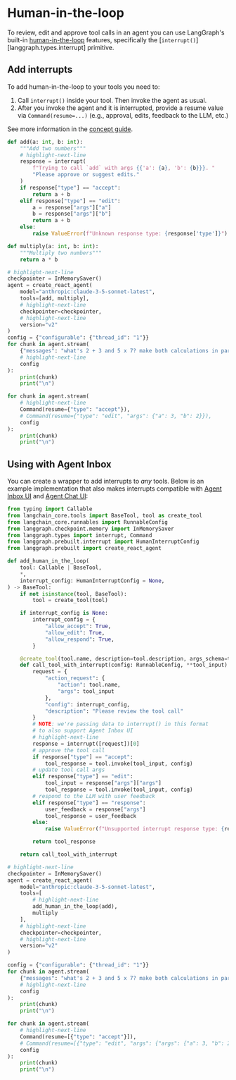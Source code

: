 # Human-in-the-loop

To review, edit and approve tool calls in an agent you can use LangGraph's built-in [human-in-the-loop](../concepts/human_in_the_loop.md) features, specifically the [`interrupt()`][langgraph.types.interrupt] primitive.

## Add interrupts

To add human-in-the-loop to your tools you need to:

1. Call `interrupt()` inside your tool. Then invoke the agent as usual.
2. After you invoke the agent and it is interrupted, provide a resume value via `Command(resume=...)` (e.g., approval, edits, feedback to the LLM, etc.)

See more information in the [concept guide](../concepts/human_in_the_loop.md).

```python
def add(a: int, b: int):
    """Add two numbers"""
    # highlight-next-line
    response = interrupt(
        f"Trying to call `add` with args {{'a': {a}, 'b': {b}}}. "
        "Please approve or suggest edits."
    )
    if response["type"] == "accept":
        return a + b
    elif response["type"] == "edit":
        a = response["args"]["a"]
        b = response["args"]["b"]
        return a + b
    else:
        raise ValueError(f"Unknown response type: {response['type']}")

def multiply(a: int, b: int):
    """Multiply two numbers"""
    return a * b

# highlight-next-line
checkpointer = InMemorySaver()
agent = create_react_agent(
    model="anthropic:claude-3-5-sonnet-latest",
    tools=[add, multiply],
    # highlight-next-line
    checkpointer=checkpointer,
    # highlight-next-line
    version="v2"
)
config = {"configurable": {"thread_id": "1"}}
for chunk in agent.stream(
    {"messages": "what's 2 + 3 and 5 x 7? make both calculations in parallel"},
    # highlight-next-line
    config
):
    print(chunk)
    print("\n")

for chunk in agent.stream(
    # highlight-next-line
    Command(resume={"type": "accept"}),
    # Command(resume={"type": "edit", "args": {"a": 3, "b": 2}}),
    config
):
    print(chunk)
    print("\n")
```

## Using with Agent Inbox

You can create a wrapper to add interrupts to *any* tools. Below is an example implementation that also makes interrupts compatible with [Agent Inbox UI](https://github.com/langchain-ai/agent-inbox) and [Agent Chat UI](https://github.com/langchain-ai/agent-chat-ui):

```python
from typing import Callable
from langchain_core.tools import BaseTool, tool as create_tool
from langchain_core.runnables import RunnableConfig
from langgraph.checkpoint.memory import InMemorySaver
from langgraph.types import interrupt, Command
from langgraph.prebuilt.interrupt import HumanInterruptConfig
from langgraph.prebuilt import create_react_agent

def add_human_in_the_loop(
    tool: Callable | BaseTool,
    *,
    interrupt_config: HumanInterruptConfig = None,
) -> BaseTool:
    if not isinstance(tool, BaseTool):
        tool = create_tool(tool)

    if interrupt_config is None:
        interrupt_config = {
            "allow_accept": True,
            "allow_edit": True,
            "allow_respond": True,
        }

    @create_tool(tool.name, description=tool.description, args_schema=tool.args_schema)
    def call_tool_with_interrupt(config: RunnableConfig, **tool_input):
        request = {
            "action_request": {
                "action": tool.name,
                "args": tool_input
            },
            "config": interrupt_config,
            "description": "Please review the tool call"
        }
        # NOTE: we're passing data to interrupt() in this format
        # to also support Agent Inbox UI
        # highlight-next-line
        response = interrupt([request])[0]
        # approve the tool call
        if response["type"] == "accept":
            tool_response = tool.invoke(tool_input, config)
        # update tool call args
        elif response["type"] == "edit":
            tool_input = response["args"]["args"]
            tool_response = tool.invoke(tool_input, config)
        # respond to the LLM with user feedback
        elif response["type"] == "response":
            user_feedback = response["args"]
            tool_response = user_feedback
        else:
            raise ValueError(f"Unsupported interrupt response type: {response['type']}")

        return tool_response

    return call_tool_with_interrupt

# highlight-next-line
checkpointer = InMemorySaver()
agent = create_react_agent(
    model="anthropic:claude-3-5-sonnet-latest",
    tools=[
        # highlight-next-line
        add_human_in_the_loop(add),
        multiply
    ],
    # highlight-next-line
    checkpointer=checkpointer,
    # highlight-next-line
    version="v2"
)

config = {"configurable": {"thread_id": "1"}}
for chunk in agent.stream(
    {"messages": "what's 2 + 3 and 5 x 7? make both calculations in parallel"},
    # highlight-next-line
    config
):
    print(chunk)
    print("\n")

for chunk in agent.stream(
    # highlight-next-line
    Command(resume=[{"type": "accept"}]),
    # Command(resume=[{"type": "edit", "args": {"args": {"a": 3, "b": 2}}}]),
    config
):
    print(chunk)
    print("\n")
```